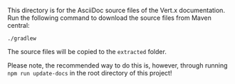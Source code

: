 This directory is for the AsciiDoc source files of the Vert.x documentation.
Run the following command to download the source files from Maven central:

    ./gradlew

The source files will be copied to the `extracted` folder.

Please note, the recommended way to do this is, however, through running
`npm run update-docs` in the root directory of this project!
